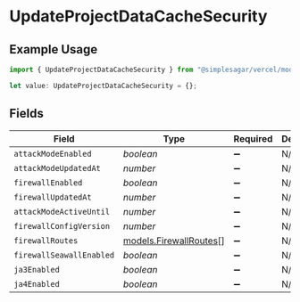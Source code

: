 # UpdateProjectDataCacheSecurity

## Example Usage

```typescript
import { UpdateProjectDataCacheSecurity } from "@simplesagar/vercel/models/updateprojectdatacacheop.js";

let value: UpdateProjectDataCacheSecurity = {};
```

## Fields

| Field                                                  | Type                                                   | Required                                               | Description                                            |
| ------------------------------------------------------ | ------------------------------------------------------ | ------------------------------------------------------ | ------------------------------------------------------ |
| `attackModeEnabled`                                    | *boolean*                                              | :heavy_minus_sign:                                     | N/A                                                    |
| `attackModeUpdatedAt`                                  | *number*                                               | :heavy_minus_sign:                                     | N/A                                                    |
| `firewallEnabled`                                      | *boolean*                                              | :heavy_minus_sign:                                     | N/A                                                    |
| `firewallUpdatedAt`                                    | *number*                                               | :heavy_minus_sign:                                     | N/A                                                    |
| `attackModeActiveUntil`                                | *number*                                               | :heavy_minus_sign:                                     | N/A                                                    |
| `firewallConfigVersion`                                | *number*                                               | :heavy_minus_sign:                                     | N/A                                                    |
| `firewallRoutes`                                       | [models.FirewallRoutes](../models/firewallroutes.md)[] | :heavy_minus_sign:                                     | N/A                                                    |
| `firewallSeawallEnabled`                               | *boolean*                                              | :heavy_minus_sign:                                     | N/A                                                    |
| `ja3Enabled`                                           | *boolean*                                              | :heavy_minus_sign:                                     | N/A                                                    |
| `ja4Enabled`                                           | *boolean*                                              | :heavy_minus_sign:                                     | N/A                                                    |